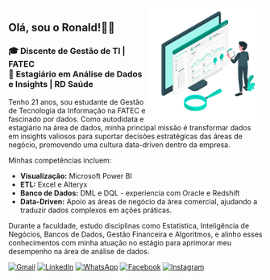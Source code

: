 <img src="https://github.com/ronallds/ronallds/blob/378e0e8a98e2f8a4965d3dcec739c9c5de020b12/data-illustration.png" min-width="230px" max-width="230px" width="230px" align="right">


<h2>Olá, sou o Ronald!👋😄</h2>
<h3 align="left"> 
  🎓 <b>Discente de Gestão de TI | FATEC </b><br>
  💼 <b>Estagiário em Análise de Dados e Insights | RD Saúde </b>
</h3>

<p align="left"> 
  Tenho 21 anos, sou estudante de Gestão de Tecnologia da Informação na FATEC e fascinado por dados. Como autodidata e estagiário na área de dados, minha principal missão é transformar dados em insights valiosos para suportar decisões estratégicas das áreas de negócio,      promovendo uma cultura data-driven dentro da empresa.
  
  Minhas competências incluem:
  
  - **Visualização:** Microsoft Power BI
  - **ETL:** Excel e Alteryx
  - **Banco de Dados:** DML e DQL - experiencia com Oracle e Redshift
  - **Data-Driven:** Apoio as áreas de negócio da área comercial, ajudando a traduzir dados complexos em ações práticas.
  
  Durante a faculdade, estudo disciplinas como Estatística, Inteligência de Negócios, Bancos de Dados, Gestão Financeira e Algoritmos, e alinho esses conhecimentos com minha atuação no estágio para aprimorar meu desempenho na área de análise de dados.
</p>

<p align="left">
  <a href="#" title="Gmail">
  <img src="https://img.shields.io/badge/-Gmail-FF0000?style=flat-square&labelColor=FF0000&logo=gmail&logoColor=white&link=LINK-DO-SEU-GMAIL" alt="Gmail"/></a>
  <a href="#" title="LinkedIn">
  <img src="https://www.flaticon.com/br/icone-gratis/linkedin_145807?term=linkedin&page=1&position=2&origin=search&related_id=145807" alt="LinkedIn"/></a>
  <a href="#" title="WhatsApp">
  <img src="https://img.shields.io/badge/-WhatsApp-25d366?style=flat-square&labelColor=25d366&logo=whatsapp&logoColor=white&link=API-DO-SEU-WHATSAPP" alt="WhatsApp"/></a>
  <a href="#" title="Facebook">
  <img src="https://img.shields.io/badge/-Facebook-3b5998?style=flat-square&labelColor=3b5998&logo=facebook&logoColor=white&link=LINK-DO-SEU-FACEBOOK" alt="Facebook"/></a>
  <a href="#" title="Instagram">
  <img src="https://img.shields.io/badge/-Instagram-DF0174?style=flat-square&labelColor=DF0174&logo=instagram&logoColor=white&link=LINK-DO-SEU-INSTAGRAM" alt="Instagram"/></a>
</p>
